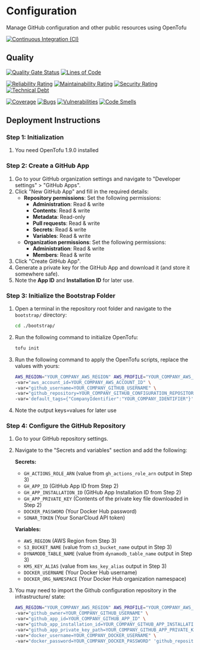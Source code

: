 # Configuration

Manage GitHub configuration and other public resources using OpenTofu

[![Continuous Integration (CI)](https://github.com/maze-technology/configuration/actions/workflows/opentofu.yaml/badge.svg?branch=main)](https://github.com/maze-technology/configuration/actions/workflows/opentofu.yaml)

## Quality

[![Quality Gate Status](https://sonarcloud.io/api/project_badges/measure?project=maze-technology_configuration&metric=alert_status)](https://sonarcloud.io/summary/new_code?id=maze-technology_configuration)
[![Lines of Code](https://sonarcloud.io/api/project_badges/measure?project=maze-technology_configuration&metric=ncloc)](https://sonarcloud.io/summary/new_code?id=maze-technology_configuration)

[![Reliability Rating](https://sonarcloud.io/api/project_badges/measure?project=maze-technology_configuration&metric=reliability_rating)](https://sonarcloud.io/summary/new_code?id=maze-technology_configuration)
[![Maintainability Rating](https://sonarcloud.io/api/project_badges/measure?project=maze-technology_configuration&metric=sqale_rating)](https://sonarcloud.io/summary/new_code?id=maze-technology_configuration)
[![Security Rating](https://sonarcloud.io/api/project_badges/measure?project=maze-technology_configuration&metric=security_rating)](https://sonarcloud.io/summary/new_code?id=maze-technology_configuration)
[![Technical Debt](https://sonarcloud.io/api/project_badges/measure?project=maze-technology_configuration&metric=sqale_index)](https://sonarcloud.io/summary/new_code?id=maze-technology_configuration)

[![Coverage](https://sonarcloud.io/api/project_badges/measure?project=maze-technology_configuration&metric=coverage)](https://sonarcloud.io/summary/new_code?id=maze-technology_configuration)
[![Bugs](https://sonarcloud.io/api/project_badges/measure?project=maze-technology_configuration&metric=bugs)](https://sonarcloud.io/summary/new_code?id=maze-technology_configuration)
[![Vulnerabilities](https://sonarcloud.io/api/project_badges/measure?project=maze-technology_configuration&metric=vulnerabilities)](https://sonarcloud.io/summary/new_code?id=maze-technology_configuration)
[![Code Smells](https://sonarcloud.io/api/project_badges/measure?project=maze-technology_configuration&metric=code_smells)](https://sonarcloud.io/summary/new_code?id=maze-technology_configuration)

## Deployment Instructions

### Step 1: Initialization

1. You need OpenTofu 1.9.0 installed

### Step 2: Create a GitHub App

1. Go to your GitHub organization settings and navigate to "Developer settings" > "GitHub Apps".
2. Click "New GitHub App" and fill in the required details:
   - **Repository permissions**: Set the following permissions:
     - **Administration**: Read & write
     - **Contents**: Read & write
     - **Metadata**: Read-only
     - **Pull requests**: Read & write
     - **Secrets**: Read & write
     - **Variables**: Read & write
   - **Organization permissions**: Set the following permissions:
     - **Administration**: Read & write
     - **Members**: Read & write
3. Click "Create GitHub App".
4. Generate a private key for the GitHub App and download it (and store it somewhere safe).
5. Note the **App ID** and **Installation ID** for later use.

### Step 3: Initialize the Bootstrap Folder

1. Open a terminal in the repository root folder and navigate to the `bootstrap/` directory:
   ```sh
   cd ./bootstrap/
   ```
2. Run the following command to initialize OpenTofu:
   ```sh
   tofu init
   ```
3. Run the following command to apply the OpenTofu scripts, replace the values with yours:
   ```sh
   AWS_REGION="YOUR_COMPANY_AWS_REGION" AWS_PROFILE="YOUR_COMPANY_AWS_PROFILE" tofu apply \
   -var="aws_account_id=YOUR_COMPANY_AWS_ACCOUNT_ID" \
   -var="github_username=YOUR_COMPANY_GITHUB_USERNAME" \
   -var="github_repository=YOUR_COMPANY_GITHUB_CONFIGURATION_REPOSITORY" \
   -var='default_tags={"CompanyIdentifier":"YOUR_COMPANY_IDENTIFIER"}'
   ```
4. Note the output keys=values for later use

### Step 4: Configure the GitHub Repository

1. Go to your GitHub repository settings.
2. Navigate to the "Secrets and variables" section and add the following:

   **Secrets:**

   - `GH_ACTIONS_ROLE_ARN` (value from `gh_actions_role_arn` output in Step 3)
   - `GH_APP_ID` (GitHub App ID from Step 2)
   - `GH_APP_INSTALLATION_ID` (GitHub App Installation ID from Step 2)
   - `GH_APP_PRIVATE_KEY` (Contents of the private key file downloaded in Step 2)
   - `DOCKER_PASSWORD` (Your Docker Hub password)
   - `SONAR_TOKEN` (Your SonarCloud API token)

   **Variables:**

   - `AWS_REGION` (AWS Region from Step 3)
   - `S3_BUCKET_NAME` (value from `s3_bucket_name` output in Step 3)
   - `DYNAMODB_TABLE_NAME` (value from `dynamodb_table_name` output in Step 3)
   - `KMS_KEY_ALIAS` (value from `kms_key_alias` output in Step 3)
   - `DOCKER_USERNAME` (Your Docker Hub username)
   - `DOCKER_ORG_NAMESPACE` (Your Docker Hub organization namespace)

3. You may need to import the Github configuration repository in the infrastructure/ state:
   ```sh
   AWS_REGION="YOUR_COMPANY_AWS_REGION" AWS_PROFILE="YOUR_COMPANY_AWS_PROFILE" tofu import \
   -var="github_owner=YOUR_COMPANY_GITHUB_USERNAME" \
   -var="github_app_id=YOUR_COMPANY_GITHUB_APP_ID" \
   -var="github_app_installation_id=YOUR_COMPANY_GITHUB_APP_INSTALLATION_ID" \
   -var="github_app_private_key_path=YOUR_COMPANY_GITHUB_APP_PRIVATE_KEY_PATH" \
   -var="docker_username=YOUR_COMPANY_DOCKER_USERNAME" \
   -var="docker_password=YOUR_COMPANY_DOCKER_PASSWORD" 'github_repository.repo["configuration"]' YOUR_COMPANY_GITHUB_CONFIGURATION_REPOSITORY
   ```
